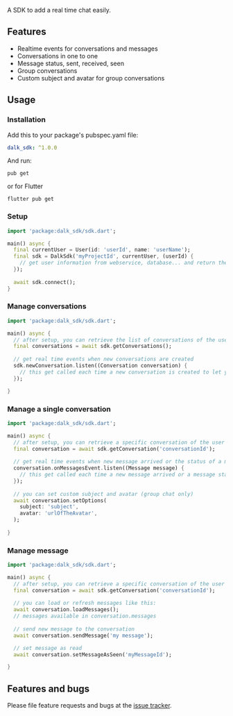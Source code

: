 A SDK to add a real time chat easily.

## Features

- Realtime events for conversations and messages
- Conversations in one to one 
- Message status, sent, received, seen  
- Group conversations
- Custom subject and avatar for group conversations  

## Usage

### Installation

Add this to your package's pubspec.yaml file:

```yaml
dalk_sdk: ^1.0.0
```

And run: 
```
pub get
```

or for Flutter
```
flutter pub get
```

### Setup

```dart
import 'package:dalk_sdk/sdk.dart';

main() async {
  final currentUser = User(id: 'userId', name: 'userName'); 
  final sdk = DalkSdk('myProjectId', currentUser, (userId) {
    // get user information from webservice, database... and return the corresponding User
  });
  
  await sdk.connect();
}
```

### Manage conversations

```dart
import 'package:dalk_sdk/sdk.dart';

main() async {
  // after setup, you can retrieve the list of conversations of the user
  final conversations = await sdk.getConversations();
  
  // get real time events when new conversations are created
  sdk.newConversation.listen((Conversation conversation) {
    // this get called each time a new conversation is created to let you know new ones
  });

}
```

### Manage a single conversation

```dart
import 'package:dalk_sdk/sdk.dart';

main() async {
  // after setup, you can retrieve a specific conversation of the user by his id
  final conversation = await sdk.getConversation('conversationId');
  
  // get real time events when new message arrived or the status of a message change
  conversation.onMessagesEvent.listen((Message message) {
    // this get called each time a new message arrived or a message status has changed
  });
  
  // you can set custom subject and avatar (group chat only)
  await conversation.setOptions(
    subject: 'subject',
    avatar: 'urlOfTheAvatar',
  );
  
}
```

### Manage message

```dart
import 'package:dalk_sdk/sdk.dart';

main() async {
  // after setup, you can retrieve a specific conversation of the user by his id
  final conversation = await sdk.getConversation('conversationId');
  
  // you can load or refresh messages like this:
  await conversation.loadMessages();
  // messages available in conversation.messages
  
  // send new message to the conversation
  await conversation.sendMessage('my message');

  // set message as read
  await conversation.setMessageAsSeen('myMessageId');

}
```

## Features and bugs

Please file feature requests and bugs at the [issue tracker][tracker].

[tracker]: https://github.com/Dalk-io/sdk/issues
